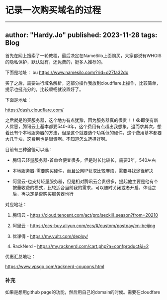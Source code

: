 # 记录一次购买域名的过程

---
author: "Hardy.Jo"
published: 2023-11-28
tags: Blog
---
首先在网上搜索了一轮教程，最后决定在NameSilo上面购买，大家都说有WHOIS的隐私保护，默认就有，还免费的，挺多人推荐的。

下面是地址：
bu
https://www.namesilo.com/?rid=d27fa32do

买了之后，需要进行域名解析，这部分操作我放到cloudflare上操作，比较简单，提示也挺充分的，比较顺畅就设置好了。

下面是地址：

https://dash.cloudflare.com/

之后就是购买服务器，这个地方有点犹豫，因为服务器真的很贵！！😭即使有新人优惠，腾讯云上基本都要540-3年，这个费用有点超出我想象。退而求其次，想着还有个本地服务器的方法，但是这个就要选个功耗低的硬件，这个费用基本都要大几千块，这费用也是很贵啊。不知道怎么选择好啊。

目前有三种途径可以选：

- 腾讯云轻量服务器-首单会便宜很多，但是时长比较长，需要3年，540左右
    
- 本地服务器-需要购买硬件，而且公网IP获取比较麻烦，需要寻找途径解决
    
- 阿里云-也支持轻量服务器，但是相对腾讯云会贵很多，提起他主要是他有个按量收费的模式，比较适合当前我的需求，可以随时关闭或者开启，体验之后，再决定是否购买服务器也行
    

对应地址：

1. 腾讯云 - https://cloud.tencent.com/act/pro/seckill_season?from=20210
    
2. 阿里云 - https://ecs-buy.aliyun.com/ecs/#/custom/postpay/cn-beijing
    
3. 优课得 - https://my.vultr.com/deploy/
    
4. RackNerd - https://my.racknerd.com/cart.php?a=confproduct&i=2
    

优惠汇总地址：

https://www.vpsgo.com/racknerd-coupons.html

### 补充
如果是想用github page的功能，然后用自己的domain的时候。需要在cloudfare
